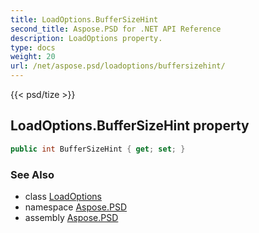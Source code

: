 ```yaml
---
title: LoadOptions.BufferSizeHint
second_title: Aspose.PSD for .NET API Reference
description: LoadOptions property. 
type: docs
weight: 20
url: /net/aspose.psd/loadoptions/buffersizehint/
---
```

{{< psd/tize >}}
## LoadOptions.BufferSizeHint property

```csharp
public int BufferSizeHint { get; set; }
```

### See Also

* class [LoadOptions](../)
* namespace [Aspose.PSD](../../loadoptions/)
* assembly [Aspose.PSD](../../../)


